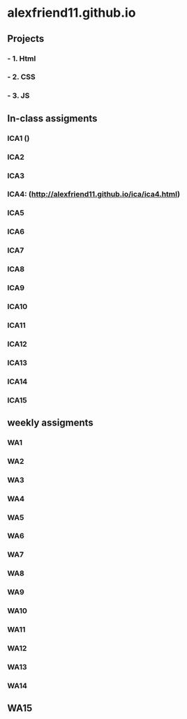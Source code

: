 # alexfriend11.github.io




## Projects
### - 1. Html
### - 2. CSS
### - 3. JS

## In-class assigments 
### ICA1 ()
### ICA2
### ICA3
### ICA4: (http://alexfriend11.github.io/ica/ica4.html)
### ICA5
### ICA6
### ICA7
### ICA8
### ICA9
### ICA10
### ICA11
### ICA12
### ICA13
### ICA14
### ICA15

## weekly assigments 
### WA1
### WA2
### WA3
### WA4
### WA5
### WA6
### WA7
### WA8
### WA9
### WA10
### WA11
### WA12
### WA13
### WA14
## WA15